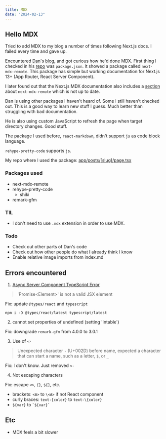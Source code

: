 ```yaml
---
title: MDX
date: "2024-02-13"
---
```


## Hello MDX

<Counter />

Tried to add MDX to my blog a number of times following Next.js docs. I failed every time and gave up.

Encountered [Dan](https://twitter.com/dan_abramov2)'s [blog](https://overreacted.io/), and got curious how he'd done MDX.
First thing I checked in his [repo](https://github.com/gaearon/overreacted.io) was `package.json`.
It showed a package called `next-mdx-remote`.
This package has simple but working documentation for Next.js 13+ (App Router, React Server Component).

I later found out that the Next.js MDX documentation
also includes a [section](https://nextjs.org/docs/pages/building-your-application/configuring/mdx#remote-mdx) about `next-mdx-remote` which is not up to date.

Dan is using other packages I haven't heard of. Some I still haven't checked out. This is a good way to learn new stuff I guess. Much better than struggling with bad documentation.

He is also using custom JavaScript to refresh the page when target directory changes. Good stuff.

The package I used before, `react-markdown`, didn't support `js` as code block language.

`rehype-pretty-code` supports `js`.

My repo where I used the package: [app/posts/[slug]/page.tsx](https://github.com/minho42/blog/blob/master/app/posts/%5Bslug%5D/page.tsx)

### Packages used

- next-mdx-remote
- rehype-pretty-code
  - shiki
- remark-gfm

### TIL

- I don't need to use `.mdx` extension in order to use MDX.

### Todo

- Check out other parts of Dan's code
- Check out how other people do what I already think I know
- Enable relative image imports from index.md

## Errors encountered

1. [Async Server Component TypeScript Error](https://nextjs.org/docs/app/building-your-application/configuring/typescript#async-server-component-typescript-error)

> 'Promise\<Element>' is not a valid JSX element

Fix: update `@types/react` and `typescript`

```shell
npm i -D @types/react/latest typescript/latest
```

2. cannot set properties of undefined (setting 'intable')

Fix: downgrade `remark-gfm` from 4.0.0 to 3.0.1

3. Use of `<-`

> Unexpected character `-` (U+002D) before name, expected a character that can start a name, such as a letter, `$`, or `_`

Fix: I don't know. Just removed `<-`

4. Not escaping characters

Fix: escape `<>`, `{}`, `${}`, etc.

- brackets: `<A>` to `\<A>` if not React component
- curly braces: `text-{color}` to `text-\{color}`
- `${var}` to `` `${var}` ``

## Etc

- MDX feels a bit slower
